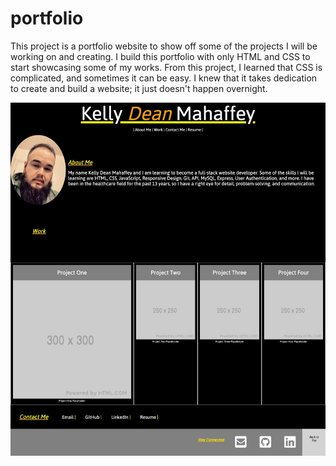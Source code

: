 # portfolio

This project is a portfolio website to show off some of the projects I will be working on and creating. 
I build this portfolio with only HTML and CSS to start showcasing some of my works. From this project, 
I learned that CSS is complicated, and sometimes it can be easy. I knew that it takes dedication to create 
and build a website; it just doesn't happen overnight.

![alt text](assets/images/screenshot.png)
